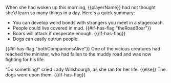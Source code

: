 When she had woken up this morning, {{playerName}} had not thought she'd learn so many things in a day. Here's a quick summary:

-   You can develop weird bonds with strangers you meet in a stagecoach.
-   People could live covered in mud.
    {{#if-has-flag "theRoadBoar"}}
-   Boars will attack if desperate enough.
    {{/if-has-flag}}
-   Dogs can easily outrun people.

{{#if-has-flag "bothCompanionsAlive"}}
One of the vicious creatures had reached the minister, who had fallen to the muddy road and was now fighting for his life.

"Do something!" cried Lady Willsbourgh, as she ran for her life.
{{else}}
The dogs were upon them.
{{/if-has-flag}}
